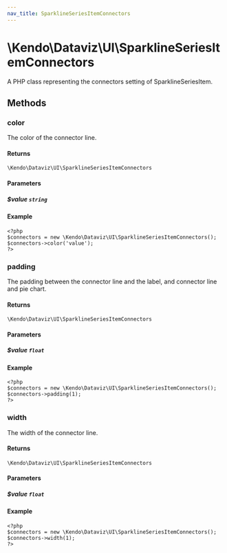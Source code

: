 ```yaml
---
nav_title: SparklineSeriesItemConnectors
---
```


# \Kendo\Dataviz\UI\SparklineSeriesItemConnectors

A PHP class representing the connectors setting of SparklineSeriesItem.


## Methods

### color
The color of the connector line.

#### Returns
`\Kendo\Dataviz\UI\SparklineSeriesItemConnectors`

#### Parameters

##### $value `string`



#### Example 
    <?php
    $connectors = new \Kendo\Dataviz\UI\SparklineSeriesItemConnectors();
    $connectors->color('value');
    ?>

### padding
The padding between the connector line and the label, and connector line and pie chart.

#### Returns
`\Kendo\Dataviz\UI\SparklineSeriesItemConnectors`

#### Parameters

##### $value `float`



#### Example 
    <?php
    $connectors = new \Kendo\Dataviz\UI\SparklineSeriesItemConnectors();
    $connectors->padding(1);
    ?>

### width
The width of the connector line.

#### Returns
`\Kendo\Dataviz\UI\SparklineSeriesItemConnectors`

#### Parameters

##### $value `float`



#### Example 
    <?php
    $connectors = new \Kendo\Dataviz\UI\SparklineSeriesItemConnectors();
    $connectors->width(1);
    ?>

